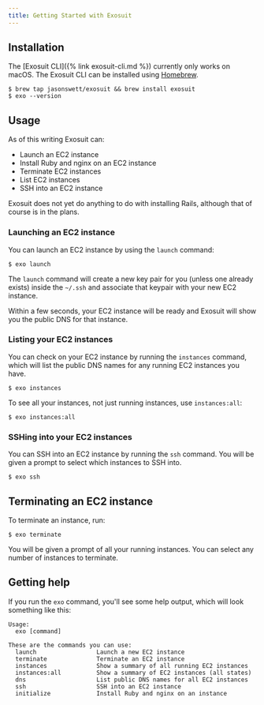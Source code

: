```yaml
---
title: Getting Started with Exosuit
---
```


## Installation

The [Exosuit CLI]({% link exosuit-cli.md %}) currently only works on macOS.
The Exosuit CLI can be installed using [Homebrew](https://brew.sh/).

```shell
$ brew tap jasonswett/exosuit && brew install exosuit
$ exo --version
```

## Usage

As of this writing Exosuit can:

- Launch an EC2 instance
- Install Ruby and nginx on an EC2 instance
- Terminate EC2 instances
- List EC2 instances
- SSH into an EC2 instance

Exosuit does not yet do anything to do with installing Rails, although that of course is in the plans.

### Launching an EC2 instance

You can launch an EC2 instance by using the `launch` command:
```shell
$ exo launch
```

The `launch` command will create a new key pair for you (unless one already exists) inside the `~/.ssh` and associate that keypair with your new EC2 instance.

Within a few seconds, your EC2 instance will be ready and Exosuit will show you the public DNS for that instance.

### Listing your EC2 instances

You can check on your EC2 instance by running the `instances` command, which will list the public DNS names for any running EC2 instances you have.

```shell
$ exo instances
```

To see all your instances, not just running instances, use `instances:all`:

```shell
$ exo instances:all
```

### SSHing into your EC2 instances

You can SSH into an EC2 instance by running the `ssh` command. You will be given a prompt to select which instances to SSH into.

```shell
$ exo ssh
```

## Terminating an EC2 instance

To terminate an instance, run:

```shell
$ exo terminate
```

You will be given a prompt of all your running instances. You can select any number of instances to terminate.

## Getting help

If you run the `exo` command, you'll see some help output, which will look something like this:

```shell
Usage:
  exo [command]

These are the commands you can use:
  launch                 Launch a new EC2 instance
  terminate              Terminate an EC2 instance
  instances              Show a summary of all running EC2 instances
  instances:all          Show a summary of EC2 instances (all states)
  dns                    List public DNS names for all EC2 instances
  ssh                    SSH into an EC2 instance
  initialize             Install Ruby and nginx on an instance
```
